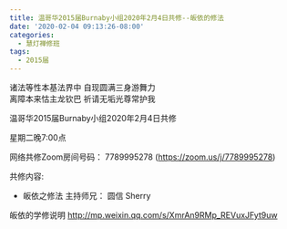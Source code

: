 ```yaml
---
title: 温哥华2015届Burnaby小组2020年2月4日共修--皈依的修法
date: '2020-02-04 09:13:26-08:00'
categories:
  - 慧灯禅修班
tags:
  - 2015届
---
```

诸法等性本基法界中 自现圆满三身游舞力   
离障本来怙主龙钦巴 祈请无垢光尊常护我

温哥华2015届Burnaby小组2020年2月4日共修 

星期二晚7:00点 

网络共修Zoom房间号码： 7789995278 (<https://zoom.us/j/7789995278>)

共修内容: 

- 皈依之修法
主持师兄： 圆信 Sherry

皈依的学修说明 <http://mp.weixin.qq.com/s/XmrAn9RMp_REVuxJFyt9uw>
